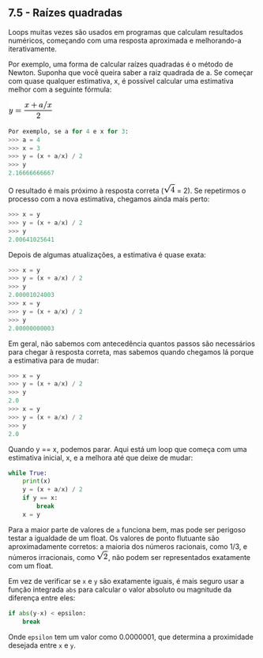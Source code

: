 ## 7.5 - Raízes quadradas

Loops muitas vezes são usados em programas que calculam resultados numéricos, começando com uma resposta aproximada e melhorando-a iterativamente.

Por exemplo, uma forma de calcular raízes quadradas é o método de Newton. Suponha que você queira saber a raiz quadrada de a. Se começar com quase qualquer estimativa, x, é possível calcular uma estimativa melhor com a seguinte fórmula:

![Fórmula – Raiz quadrada pelo método de Newton.](/fig/p79f1.png)

```python
Por exemplo, se a for 4 e x for 3:
>>> a = 4
>>> x = 3
>>> y = (x + a/x) / 2
>>> y
2.16666666667
```
O resultado é mais próximo à resposta correta (![Fórmula – Raiz quadrada de 4.](/fig/p79f2.png) = 2). Se repetirmos o processo com a nova estimativa, chegamos ainda mais perto:

```python
>>> x = y
>>> y = (x + a/x) / 2
>>> y
2.00641025641
```
Depois de algumas atualizações, a estimativa é quase exata:

```python
>>> x = y
>>> y = (x + a/x) / 2
>>> y
2.00001024003
>>> x = y
>>> y = (x + a/x) / 2
>>> y
2.00000000003
```

Em geral, não sabemos com antecedência quantos passos são necessários para chegar à resposta correta, mas sabemos quando chegamos lá porque a estimativa para de mudar:

```python
>>> x = y
>>> y = (x + a/x) / 2
>>> y
2.0
>>> x = y
>>> y = (x + a/x) / 2
>>> y
2.0
```
Quando y == x, podemos parar. Aqui está um loop que começa com uma estimativa inicial, x, e a melhora até que deixe de mudar:

```python
while True:
    print(x)
    y = (x + a/x) / 2
    if y == x:
        break
    x = y
```

Para a maior parte de valores de `a` funciona bem, mas pode ser perigoso testar a igualdade de um float. Os valores de ponto flutuante são aproximadamente corretos: a maioria dos números racionais, como 1/3, e números irracionais, como ![Fórmula – Raiz quadrada de 2.](/fig/p80f1.png), não podem ser representados exatamente com um float.

Em vez de verificar se `x` e `y` são exatamente iguais, é mais seguro usar a função integrada `abs` para calcular o valor absoluto ou magnitude da diferença entre eles:

```python
if abs(y-x) < epsilon:
    break
```

Onde `epsilon` tem um valor como 0.0000001, que determina a proximidade desejada entre `x` e `y`.
